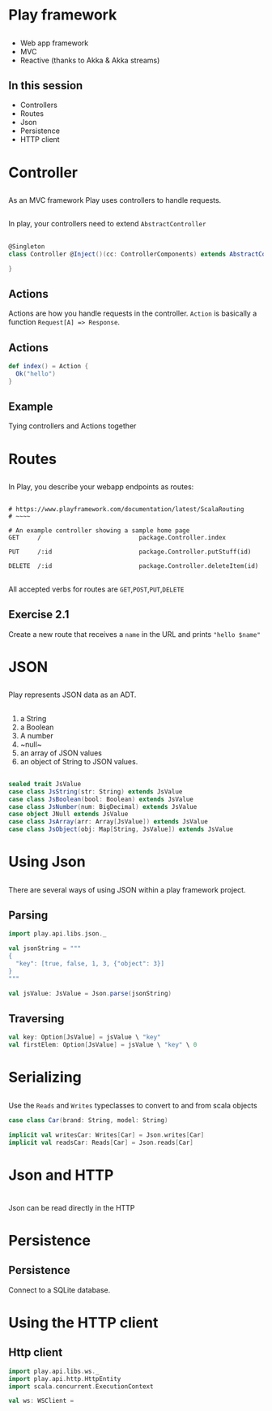 # Play framework

##

- Web app framework
- MVC
- Reactive (thanks to Akka & Akka streams)

## In this session

- Controllers
- Routes
- Json
- Persistence
- HTTP client

# Controller

##

As an MVC framework Play uses controllers to handle requests.

##

In play, your controllers need to extend `AbstractController`

##

```scala
@Singleton
class Controller @Inject()(cc: ControllerComponents) extends AbstractController(cc) {

}
```

## Actions

Actions are how you handle requests in the controller. `Action` is
basically a function `Request[A] => Response`.

## Actions

```scala
def index() = Action {
  Ok("hello")
}
```

## Example

Tying controllers and Actions together

# Routes

##

In Play, you describe your webapp endpoints as routes:

##

```
# https://www.playframework.com/documentation/latest/ScalaRouting
# ~~~~

# An example controller showing a sample home page
GET     /                           package.Controller.index

PUT     /:id                        package.Controller.putStuff(id)

DELETE  /:id                        package.Controller.deleteItem(id)
```

##

All accepted verbs for routes are `GET`,`POST`,`PUT`,`DELETE`

## Exercise 2.1

Create a new route that receives a `name` in the URL and prints `"hello $name"`


# JSON

##

Play represents JSON data as an ADT.

##

1. a String
2. a Boolean
3. A number
4. ~null~
5. an array of JSON values
6. an object of String to JSON values.

##

```scala
sealed trait JsValue
case class JsString(str: String) extends JsValue
case class JsBoolean(bool: Boolean) extends JsValue
case class JsNumber(num: BigDecimal) extends JsValue
case object JNull extends JsValue
case class JsArray(arr: Array[JsValue]) extends JsValue
case class JsObject(obj: Map[String, JsValue]) extends JsValue
```

# Using Json

##

There are several ways of using JSON within a play framework project.

## Parsing

```scala
import play.api.libs.json._

val jsonString = """
{
  "key": [true, false, 1, 3, {"object": 3}]
}
"""

val jsValue: JsValue = Json.parse(jsonString)
```

## Traversing

```scala
val key: Option[JsValue] = jsValue \ "key"
val firstElem: Option[JsValue] = jsValue \ "key" \ 0
```

# Serializing

##

Use the `Reads` and `Writes` typeclasses to convert to and from scala objects

```scala
case class Car(brand: String, model: String)

implicit val writesCar: Writes[Car] = Json.writes[Car]
implicit val readsCar: Reads[Car] = Json.reads[Car]
```

# Json and HTTP

#

Json can be read directly in the HTTP

# Persistence

## Persistence

Connect to a SQLite database.

# Using the HTTP client

## Http client

```scala
import play.api.libs.ws._
import play.api.http.HttpEntity
import scala.concurrent.ExecutionContext

val ws: WSClient = 
```


